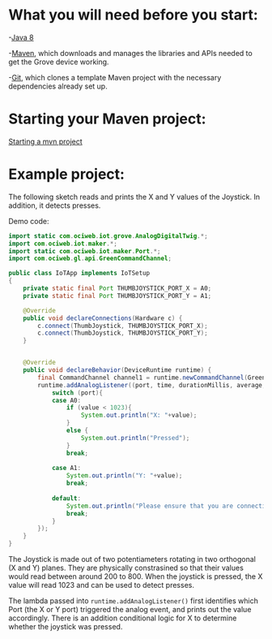 # What you will need before you start:
-[Java 8](https://docs.oracle.com/javase/8/docs/technotes/guides/install/install_overview.html) 

-[Maven](https://maven.apache.org/install.html), which downloads and manages the libraries and APIs needed to get the Grove device working.

-[Git](https://git-scm.com/), which clones a template Maven project with the necessary dependencies already set up.

# Starting your Maven project: 
[Starting a mvn project](https://github.com/oci-pronghorn/FogLighter/blob/master/README.md)

# Example project:
 
The following sketch reads and prints the X and Y values of the Joystick. In addition, it detects presses.
 
Demo code: 
```java
import static com.ociweb.iot.grove.AnalogDigitalTwig.*;
import com.ociweb.iot.maker.*;
import static com.ociweb.iot.maker.Port.*;
import com.ociweb.gl.api.GreenCommandChannel;

public class IoTApp implements IoTSetup
{
	private static final Port THUMBJOYSTICK_PORT_X = A0;
	private static final Port THUMBJOYSTICK_PORT_Y = A1;

	@Override
	public void declareConnections(Hardware c) {
		c.connect(ThumbJoystick, THUMBJOYSTICK_PORT_X);
		c.connect(ThumbJoystick, THUMBJOYSTICK_PORT_Y);
	}


	@Override
	public void declareBehavior(DeviceRuntime runtime) {
		final CommandChannel channel1 = runtime.newCommandChannel(GreenCommandChannel.DYNAMIC_MESSAGING);
		runtime.addAnalogListener((port, time, durationMillis, average, value)->{
			switch (port){
			case A0:
				if (value < 1023){
					System.out.println("X: "+value);
				}
				else {
					System.out.println("Pressed");
				}
				break;
				
			case A1:
				System.out.println("Y: "+value);
				break;
				
			default:
				System.out.println("Please ensure that you are connecting to the correct physical port (A0)");
				break;
			}
		});
	}
}

```         

The Joystick is made out of two potentiameters rotating in two orthogonal (X and Y) planes. They are physically constrasined so that their values would read between around 200 to 800. When the joystick is pressed, the X value will read 1023 and can be used to detect presses.

The lambda passed into ```runtime.addAnalogListener()``` first identifies which Port (the X or Y port) triggered the analog event, and prints out the value accordingly. There is an addition conditional logic for X to determine whether the joystick was pressed.

 
 
 
 
 
 
